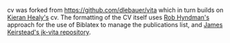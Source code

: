 cv was forked from https://github.com/dlebauer/vita which in turn builds on [Kieran Healy's](https://github.com/kjhealy/kjh-vita) cv. The formatting of the CV itself uses [Rob Hyndman's](http://robjhyndman.com/research/cv.sty) approach for the use of Biblatex to manage the publications list, and [James Keirstead's jk-vita repository](https://github.com/jkeirstead/jk-vita).
